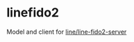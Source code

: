# linefido2
Model and client for [line/line\-fido2\-server](https://github.com/line/line-fido2-server)
